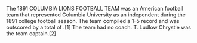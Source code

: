 The 1891 COLUMBIA LIONS FOOTBALL TEAM was an American football team that represented Columbia University as an independent during the 1891 college football season. The team compiled a 1–5 record and was outscored by a total of .[1] The team had no coach. T. Ludlow Chrystie was the team captain.[2]
